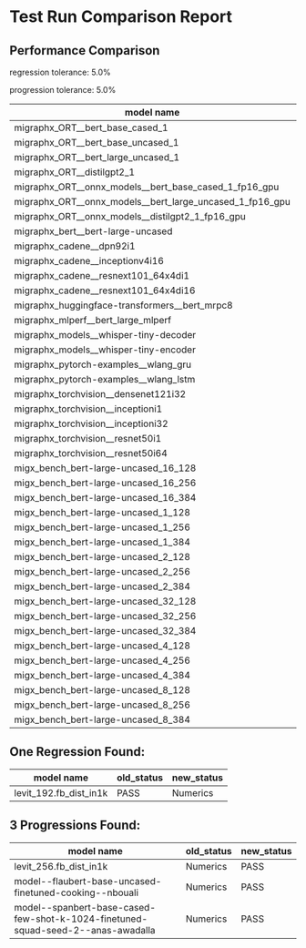 # Test Run Comparison Report

## Performance Comparison

regression tolerance: 5.0%

progression tolerance: 5.0%

|model name|exit_status|analysis|old_time_ms|new_time_ms|change_ms|percent_change|
|---|---|---|---|---|---|---|
|migraphx_ORT__bert_base_cased_1|PASS|regression|100.0199|111.5105|11.4906|11.49%|
|migraphx_ORT__bert_base_uncased_1|PASS|within tol|99.4033|100.8908|1.4875|1.5%|
|migraphx_ORT__bert_large_uncased_1|PASS|within tol|503.6045|500.4231|-3.1814|-0.63%|
|migraphx_ORT__distilgpt2_1|PASS|within tol|54.1352|54.0124|-0.1227|-0.23%|
|migraphx_ORT__onnx_models__bert_base_cased_1_fp16_gpu|Numerics|within tol|61.0113|63.3239|2.3126|3.79%|
|migraphx_ORT__onnx_models__bert_large_uncased_1_fp16_gpu|Numerics|within tol|290.66|296.7436|6.0836|2.09%|
|migraphx_ORT__onnx_models__distilgpt2_1_fp16_gpu|Numerics|within tol|31.2024|32.2091|1.0067|3.23%|
|migraphx_bert__bert-large-uncased|PASS|within tol|19.2986|19.4052|0.1066|0.55%|
|migraphx_cadene__dpn92i1|Numerics|progression|58.7181|42.4594|-16.2587|-27.69%|
|migraphx_cadene__inceptionv4i16|PASS|within tol|148.1801|149.3453|1.1653|0.79%|
|migraphx_cadene__resnext101_64x4di1|Numerics|progression|177.3287|114.1818|-63.1469|-35.61%|
|migraphx_cadene__resnext101_64x4di16|Numerics|within tol|362.6372|370.2828|7.6456|2.11%|
|migraphx_huggingface-transformers__bert_mrpc8|PASS|within tol|7.2474|7.3801|0.1327|1.83%|
|migraphx_mlperf__bert_large_mlperf|Numerics|progression|26.2616|23.4891|-2.7725|-10.56%|
|migraphx_models__whisper-tiny-decoder|PASS|within tol|35.2113|34.6995|-0.5118|-1.45%|
|migraphx_models__whisper-tiny-encoder|Numerics|within tol|141.8663|145.8738|4.0075|2.82%|
|migraphx_pytorch-examples__wlang_gru|PASS|within tol|15.6085|16.0733|0.4648|2.98%|
|migraphx_pytorch-examples__wlang_lstm|PASS|progression|7.2684|6.0951|-1.1733|-16.14%|
|migraphx_torchvision__densenet121i32|Numerics|progression|92.4333|76.6063|-15.827|-17.12%|
|migraphx_torchvision__inceptioni1|PASS|within tol|39.7012|39.6974|-0.0037|-0.01%|
|migraphx_torchvision__inceptioni32|PASS|within tol|98.6849|100.2415|1.5566|1.58%|
|migraphx_torchvision__resnet50i1|Numerics|within tol|11.3433|11.3212|-0.0221|-0.2%|
|migraphx_torchvision__resnet50i64|Numerics|within tol|188.5413|193.8748|5.3335|2.83%|
|migx_bench_bert-large-uncased_16_128|PASS|regression|35.323|38.4031|3.0801|8.72%|
|migx_bench_bert-large-uncased_16_256|PASS|within tol|58.5031|60.2861|1.7831|3.05%|
|migx_bench_bert-large-uncased_16_384|Numerics|within tol|79.5772|82.2096|2.6323|3.31%|
|migx_bench_bert-large-uncased_1_128|PASS|within tol|13.0779|13.0464|-0.0315|-0.24%|
|migx_bench_bert-large-uncased_1_256|PASS|within tol|13.2062|13.3409|0.1347|1.02%|
|migx_bench_bert-large-uncased_1_384|PASS|within tol|19.5605|19.5084|-0.0521|-0.27%|
|migx_bench_bert-large-uncased_2_128|PASS|progression|14.1018|12.6017|-1.5001|-10.64%|
|migx_bench_bert-large-uncased_2_256|PASS|within tol|13.2645|13.2779|0.0135|0.1%|
|migx_bench_bert-large-uncased_2_384|PASS|within tol|21.6518|21.9592|0.3074|1.42%|
|migx_bench_bert-large-uncased_32_128|PASS|within tol|70.8497|73.5083|2.6586|3.75%|
|migx_bench_bert-large-uncased_32_256|PASS|within tol|111.4232|115.763|4.3398|3.89%|
|migx_bench_bert-large-uncased_32_384|Numerics|progression|239.1195|165.1401|-73.9794|-30.94%|
|migx_bench_bert-large-uncased_4_128|PASS|progression|16.5387|14.4657|-2.073|-12.53%|
|migx_bench_bert-large-uncased_4_256|PASS|within tol|17.6155|18.2864|0.6708|3.81%|
|migx_bench_bert-large-uncased_4_384|PASS|within tol|26.6872|27.4489|0.7617|2.85%|
|migx_bench_bert-large-uncased_8_128|PASS|within tol|20.0822|20.8119|0.7296|3.63%|
|migx_bench_bert-large-uncased_8_256|PASS|within tol|29.6596|30.7624|1.1029|3.72%|
|migx_bench_bert-large-uncased_8_384|PASS|progression|121.7647|45.0643|-76.7004|-62.99%|

## One Regression Found:

|model name|old_status|new_status|
|---|---|---|
|levit_192.fb_dist_in1k|PASS|Numerics|

## 3 Progressions Found:

|model name|old_status|new_status|
|---|---|---|
|levit_256.fb_dist_in1k|Numerics|PASS|
|model--flaubert-base-uncased-finetuned-cooking--nbouali|Numerics|PASS|
|model--spanbert-base-cased-few-shot-k-1024-finetuned-squad-seed-2--anas-awadalla|Numerics|PASS|

